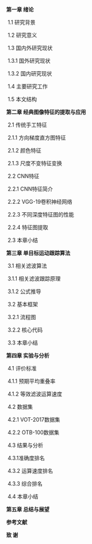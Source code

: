 **第一章 绪论**

​    1.1 研究背景

​    1.2 研究意义

​    1.3 国内外研究现状

​        1.3.1 国外研究现状

​        1.3.2 国内研究现状

​    1.4 主要研究工作

​    1.5 本文结构

**第二章 经典图像特征的提取与应用**

​    2.1 传统手工特征

​        2.1.1 方向梯度直方图特征

​        2.1.2 颜色特征

​        2.1.3 尺度不变特征变换

​    2.2 CNN特征

​        2.2.1 CNN特征简介

​        2.2.2 VGG-19卷积神经网络

​        2.2.3 不同深度特征图的性能

​        2.2.4 特征图提取

​    2.3 本章小结

**第三章 单目标运动跟踪算法**

​    3.1 相关滤波算法

​        3.1.1  相关滤波跟踪原理

​        3.1.2  公式推导

​    3.2  基本框架

​        3.2.1  流程图

​        3.2.2  核心代码

​    3.3  本章小结

**第四章 实验与分析**

​    4.1 评价标准

​        4.1.1 预期平均重叠率

​        4.1.2 等效滤波运算速度

​    4.2 数据集

​        4.2.1 VOT-2017数据集

​        4.2.2 OTB-100数据集

​    4.3 结果与分析

​        4.3.1准确度排名

​        4.3.2 运算速度排名

​        4.3.3 综合排名

​    4.4 本章小结

**第五章 总结与展望**

**参考文献**

**致  谢**

